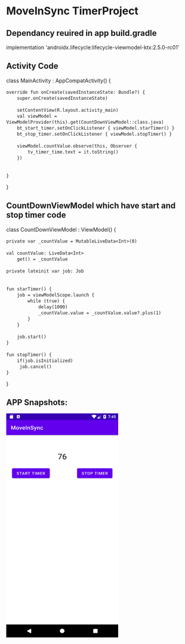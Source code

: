 # MoveInSync TimerProject

## Dependancy reuired in  app build.gradle
implementation 'androidx.lifecycle:lifecycle-viewmodel-ktx:2.5.0-rc01'

## Activity Code


   class MainActivity : AppCompatActivity() {
   
    override fun onCreate(savedInstanceState: Bundle?) {
        super.onCreate(savedInstanceState)
        
        setContentView(R.layout.activity_main)
        val viewModel = ViewModelProvider(this).get(CountDownViewModel::class.java)
        bt_start_timer.setOnClickListener { viewModel.starTimer() }
        bt_stop_timer.setOnClickListener { viewModel.stopTimer() }

        viewModel.countValue.observe(this, Observer {
            tv_timer_time.text = it.toString()
        })


    }
}

## CountDownViewModel which have start and stop timer code

   class CountDownViewModel : ViewModel() {
   
    private var _countValue = MutableLiveData<Int>(0)
    
    val countValue: LiveData<Int>
        get() = _countValue
        
    private lateinit var job: Job


    fun starTimer() {
        job = viewModelScope.launch {
            while (true) {
                delay(1000)
                _countValue.value = _countValue.value?.plus(1)
            }
        }

        job.start()
    }

    fun stopTimer() {
        if(job.isInitialized)
         job.cancel()
    }
}

## APP Snapshots:
<img src="app/img/i.png" width="300" height="600">
